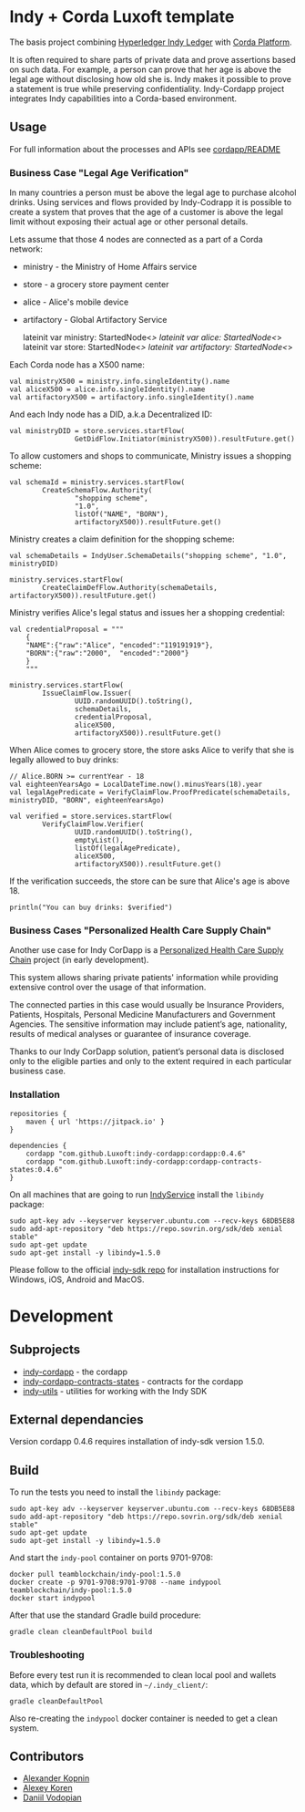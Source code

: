 # Indy + Corda Luxoft template

The basis project combining [Hyperledger Indy Ledger](https://www.hyperledger.org/projects/hyperledger-indy) with [Corda Platform](https://www.corda.net/index.html).

It is often required to share parts of private data and prove assertions based on such data. 
For example, a person can prove that her age is above the legal age without disclosing how old she is.
Indy makes it possible to prove a statement is true while preserving confidentiality.
Indy-Cordapp project integrates Indy capabilities into a Corda-based environment.

## Usage

For full information about the processes and APIs see [cordapp/README](cordapp/README.md)

### Business Case "Legal Age Verification"
   
In many countries a person must be above the legal age to purchase alcohol drinks.
Using services and flows provided by Indy-Codrapp it is possible to create a system 
that proves that the age of a customer is above the legal limit without exposing their actual age or other personal details.
   
Lets assume that those 4 nodes are connected as a part of a Corda network:
 - ministry - the Ministry of Home Affairs service
 - store    - a grocery store payment center
 - alice    - Alice's mobile device
 - artifactory - Global Artifactory Service
 

    lateinit var ministry: StartedNode<*>
    lateinit var alice: StartedNode<*>
    lateinit var store: StartedNode<*>
    lateinit var artifactory: StartedNode<*>
    
Each Corda node has a X500 name:
    
    val ministryX500 = ministry.info.singleIdentity().name
    val aliceX500 = alice.info.singleIdentity().name
    val artifactoryX500 = artifactory.info.singleIdentity().name

And each Indy node has a DID, a.k.a Decentralized ID:

    val ministryDID = store.services.startFlow(
                    GetDidFlow.Initiator(ministryX500)).resultFuture.get()

To allow customers and shops to communicate, Ministry issues a shopping scheme:

    val schemaId = ministry.services.startFlow(
            CreateSchemaFlow.Authority(
                    "shopping scheme",
                    "1.0",
                    listOf("NAME", "BORN"),
                    artifactoryX500)).resultFuture.get()

Ministry creates a claim definition for the shopping scheme:

    val schemaDetails = IndyUser.SchemaDetails("shopping scheme", "1.0", ministryDID)

    ministry.services.startFlow(
            CreateClaimDefFlow.Authority(schemaDetails, artifactoryX500)).resultFuture.get()

Ministry verifies Alice's legal status and issues her a shopping credential:

    val credentialProposal = """
        {
        "NAME":{"raw":"Alice", "encoded":"119191919"},
        "BORN":{"raw":"2000",  "encoded":"2000"}
        }
        """

    ministry.services.startFlow(
            IssueClaimFlow.Issuer(
                    UUID.randomUUID().toString(),
                    schemaDetails,
                    credentialProposal,
                    aliceX500,
                    artifactoryX500)).resultFuture.get()

When Alice comes to grocery store, the store asks Alice to verify that she is legally allowed to buy drinks:

    // Alice.BORN >= currentYear - 18
    val eighteenYearsAgo = LocalDateTime.now().minusYears(18).year
    val legalAgePredicate = VerifyClaimFlow.ProofPredicate(schemaDetails, ministryDID, "BORN", eighteenYearsAgo)

    val verified = store.services.startFlow(
            VerifyClaimFlow.Verifier(
                    UUID.randomUUID().toString(),
                    emptyList(),
                    listOf(legalAgePredicate),
                    aliceX500,
                    artifactoryX500)).resultFuture.get()

If the verification succeeds, the store can be sure that Alice's age is above 18.

    println("You can buy drinks: $verified")
    

### Business Cases "Personalized Health Care Supply Chain"

Another use case for Indy CorDapp is a [Personalized Health Care Supply Chain](https://luxproject.luxoft.com/stash/projects/BLCSMPL/repos/poc-supply-chain/browse) project (in early development).

This system allows sharing private patients' information while providing extensive control over the usage of that information.

The connected parties in this case would usually be Insurance Providers, Patients, Hospitals, Personal Medicine Manufacturers and Government Agencies.
The sensitive information may include patient’s age, nationality, results of medical analyses or guarantee of insurance coverage.

Thanks to our Indy CorDapp solution, patient’s personal data is disclosed only to the eligible parties and only to the extent required in each particular business case.

### Installation

    repositories {
        maven { url 'https://jitpack.io' }
    }

    dependencies {
        cordapp "com.github.Luxoft:indy-cordapp:cordapp:0.4.6"
        cordapp "com.github.Luxoft:indy-cordapp:cordapp-contracts-states:0.4.6"
    }

On all machines that are going to run [IndyService](cordapp/README.md#services) install the `libindy` package:

    sudo apt-key adv --keyserver keyserver.ubuntu.com --recv-keys 68DB5E88
    sudo add-apt-repository "deb https://repo.sovrin.org/sdk/deb xenial stable"
    sudo apt-get update
    sudo apt-get install -y libindy=1.5.0
    
Please follow to the official [indy-sdk repo](https://github.com/hyperledger/indy-sdk#installing-the-sdk) 
for installation instructions for Windows, iOS, Android and MacOS.

# Development
 

## Subprojects

- [indy-cordapp](cordapp/README.md) - the cordapp
- [indy-cordapp-contracts-states](cordapp-contracts-states/README.md) - contracts for the cordapp
- [indy-utils](indy-utils/README.md) - utilities for working with the Indy SDK

## External dependancies

Version cordapp 0.4.6 requires installation of indy-sdk version 1.5.0.

## Build

To run the tests you need to install the `libindy` package:

    sudo apt-key adv --keyserver keyserver.ubuntu.com --recv-keys 68DB5E88
    sudo add-apt-repository "deb https://repo.sovrin.org/sdk/deb xenial stable"
    sudo apt-get update
    sudo apt-get install -y libindy=1.5.0

And start the `indy-pool` container on ports 9701-9708: 

    docker pull teamblockchain/indy-pool:1.5.0
    docker create -p 9701-9708:9701-9708 --name indypool teamblockchain/indy-pool:1.5.0
    docker start indypool
    
After that use the standard Gradle build procedure:

    gradle clean cleanDefaultPool build
    
### Troubleshooting    
    
Before every test run it is recommended to clean local pool and wallets data, which by default are stored in `~/.indy_client/`:

    gradle cleanDefaultPool
    
Also re-creating the `indypool` docker container is needed to get a clean system.

## Contributors

- [Alexander Kopnin](https://github.com/alkopnin)
- [Alexey Koren](https://github.com/alexeykoren)
- [Daniil Vodopian](https://github.com/voddan/)
